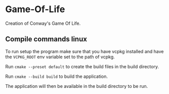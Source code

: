 # Game-Of-Life

Creation of Conway's Game Of Life.

## Compile commands linux

To run setup the program make sure that you have vcpkg installed and have the `VCPKG_ROOT` env variable set to the path of vcpkg.

Run `cmake --preset default` to create the build files in the build directory.

Run `cmake --build build` to build the application.

The application will then be available in the build directory to be run.